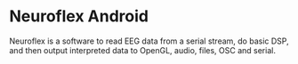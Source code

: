 # Neuroflex Android

Neuroflex is a software to read EEG data from a serial stream, do basic DSP, and then output interpreted data to OpenGL, audio, files, OSC and serial.
